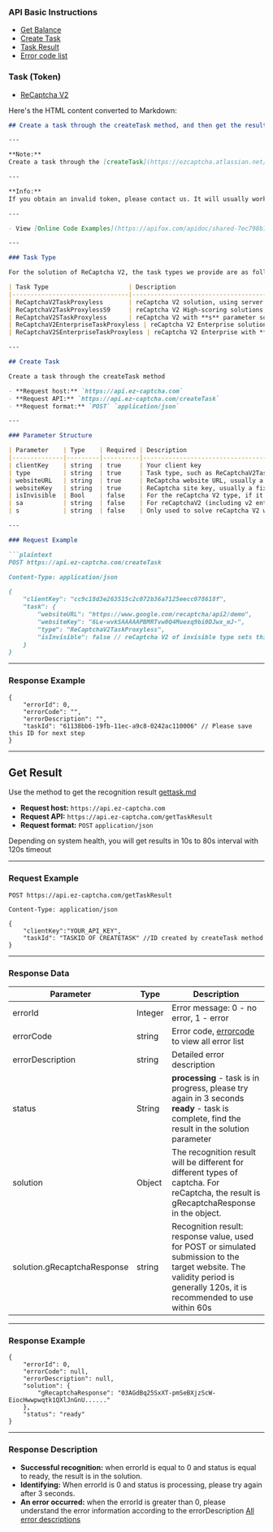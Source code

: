 ### API Basic Instructions

- [Get Balance](getbalance.md)
- [Create Task](createtask.md)
- [Task Result](gettask.md)
- [Error code list](errorcode.md)



### Task (Token)

- [ReCaptcha V2](https://ezcaptcha.atlassian.net/wiki/wiki/spaces/IS/pages/7045286/ReCaptcha+V2)



Here's the HTML content converted to Markdown:

```markdown
## Create a task through the createTask method, and then get the result through the getTaskResult method

---

**Note:**  
Create a task through the [createTask](https://ezcaptcha.atlassian.net/wiki/spaces/IS/pages/7045215/createTask+Create+Task) method, and then get the result through the [getTaskResult](https://ezcaptcha.atlassian.net/wiki/spaces/IS/pages/7045230/getTaskResult+Task+Result) method.

---

**Info:**  
If you obtain an invalid token, please contact us. It will usually work normally after we optimize it.

---

- View [Online Code Examples](https://apifox.com/apidoc/shared-7ec798b7-6564-46b5-ad58-b2044f4ebfaf/api-114325511) now!

---

### Task Type

For the solution of ReCaptcha V2, the task types we provide are as follows:

| Task Type                      | Description                                                                                                  | Price      | Price (USD) |
|--------------------------------|--------------------------------------------------------------------------------------------------------------|------------|-------------|
| ReCaptchaV2TaskProxyless       | reCaptcha V2 solution, using server built-in proxy                                                          | ![6 POINTS](https://ezcaptcha.atlassian.net/wiki/plugins/servlet/status-macro/placeholder?title=6+POINTS&colour=Blue) | $0.6/1k   |
| ReCaptchaV2TaskProxylessS9     | reCaptcha V2 High-scoring solutions, use the server's built-in proxy and make the returned token score at least 0.9 | ![12 POINTS](https://ezcaptcha.atlassian.net/wiki/plugins/servlet/status-macro/placeholder?title=12+POINTS&colour=Blue) | $1.2/1k   |
| ReCaptchaV2STaskProxyless      | reCaptcha V2 with **s** parameter solution, using server built-in proxy                                      | ![6 POINTS](https://ezcaptcha.atlassian.net/wiki/plugins/servlet/status-macro/placeholder?title=6+POINTS&colour=Blue) | $0.6/1k   |
| ReCaptchaV2EnterpriseTaskProxyless | reCaptcha V2 Enterprise solution, using server built-in proxy                                              | ![12 POINTS](https://ezcaptcha.atlassian.net/wiki/plugins/servlet/status-macro/placeholder?title=12+POINTS&colour=Purple) | $1.2/1k   |
| ReCaptchaV2SEnterpriseTaskProxyless | reCaptcha V2 Enterprise with **s** parameter solution, using server built-in proxy                           | ![12 POINTS](https://ezcaptcha.atlassian.net/wiki/plugins/servlet/status-macro/placeholder?title=12+POINTS&colour=Purple) | $1.2/1k   |

---

## Create Task

Create a task through the createTask method

- **Request host:** `https://api.ez-captcha.com`
- **Request API:** `https://api.ez-captcha.com/createTask`
- **Request format:** `POST` `application/json`

---

### Parameter Structure

| Parameter    | Type    | Required | Description                                                                                                 |
|--------------|---------|----------|-------------------------------------------------------------------------------------------------------------|
| clientKey    | string  | true     | Your client key                                                                                             |
| type         | string  | true     | Task type, such as ReCaptchaV2TaskProxyless                                                                 |
| websiteURL   | string  | true     | ReCaptcha website URL, usually a fixed value                                                                |
| websiteKey   | string  | true     | ReCaptcha site key, usually a fixed value                                                                   |
| isInvisible  | Bool    | false    | For the reCaptcha V2 type, if it is an invisible type of reCaptchaV2, you need to add this parameter and set it to true. If this parameter is not filled, it defaults to false. |
| sa           | string  | false    | For reCaptchaV2 (including v2 enterprise), if **”sa“** appears in the query parameter of the **anchor** request, you will need to set it to the value of sa query parameter, which is usually a string.  *Some websites may strictly verify this value* |
| s            | string  | false    | Only used to solve reCaptcha V2 with s parameter, including V2 and V2 Enterprise, you need to specify the type as ReCaptchaV2STaskProxyless or RecaptchaV2SEnterpriseTaskProxyless, find this parameter from the data packet returned from the website you are using and set it. |

---

### Request Example

```plaintext
POST https://api.ez-captcha.com/createTask

Content-Type: application/json

{
    "clientKey": "cc9c18d3e263515c2c072b36a7125eecc078618f",
    "task": {
        "websiteURL": "https://www.google.com/recaptcha/api2/demo",
        "websiteKey": "6Le-wvkSAAAAAPBMRTvw0Q4Muexq9bi0DJwx_mJ-",
        "type": "ReCaptchaV2TaskProxyless",
        "isInvisible": false // reCaptcha V2 of invisible type sets this value to true
    }
}
```

---

### Response Example

```plaintext
{
    "errorId": 0,
    "errorCode": "",
    "errorDescription": "",
    "taskId": "61138bb6-19fb-11ec-a9c8-0242ac110006" // Please save this ID for next step
}
```

---




## Get Result

Use the  method to get the recognition result
[gettask.md](gettask.md)
- **Request host:** `https://api.ez-captcha.com`
- **Request API:** `https://api.ez-captcha.com/getTaskResult`
- **Request format:** `POST` `application/json`

Depending on system health, you will get results in 10s to 80s interval with 120s timeout

---

### Request Example

```plaintext
POST https://api.ez-captcha.com/getTaskResult

Content-Type: application/json
 
{
    "clientKey":"YOUR_API_KEY",
    "taskId": "TASKID OF CREATETASK" //ID created by createTask method
}
```

---

### Response Data

| Parameter           | Type    | Description                                                                                          |
|---------------------|---------|------------------------------------------------------------------------------------------------------|
| errorId             | Integer | Error message: 0 - no error, 1 - error                                                              |
| errorCode           | string  | Error code, [errorcode](errorcode.md) to view all error list |
| errorDescription    | string  | Detailed error description                                                                          |
| status              | String  | **processing** - task is in progress, please try again in 3 seconds <br> **ready** - task is complete, find the result in the solution parameter |
| solution            | Object  | The recognition result will be different for different types of captcha. For reCaptcha, the result is gRecaptchaResponse in the object. |
| solution.gRecaptchaResponse | string | Recognition result: response value, used for POST or simulated submission to the target website. The validity period is generally 120s, it is recommended to use within 60s |

---

### Response Example

```plaintext
{
    "errorId": 0,
    "errorCode": null,
    "errorDescription": null,
    "solution": {
        "gRecaptchaResponse": "03AGdBq25SxXT-pmSeBXjzScW-EiocHwwpwqtk1QXlJnGnU......"
    },
    "status": "ready"
}
```

---

### Response Description

- **Successful recognition:** when errorId is equal to 0 and status is equal to ready, the result is in the solution.
- **Identifying:** When errorId is 0 and status is processing, please try again after 3 seconds.
- **An error occurred:** when the errorId is greater than 0, please understand the error information according to the errorDescription [All error descriptions](errorcode.md)